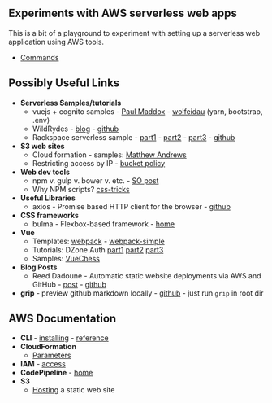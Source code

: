 ## Experiments with AWS serverless web apps

This is a bit of a playground to experiment with setting up a serverless
web application using AWS tools.

* [Commands](Commands.md)


## Possibly Useful Links

* **Serverless Samples/tutorials**
  * vuejs + cognito samples - [Paul Maddox](https://github.com/PaulMaddox/aws-vuejs-cognito) - [wolfeidau](https://github.com/wolfeidau/cognito-vue-bootstrap) (yarn, bootstrap, .env)
  * WildRydes - [blog](http://connorleech.info/blog/Tutorial-for-building-a-Web-Application-with-Amazon-S3-Lambda-DynamoDB-and-API-Gateway/) - [github](https://github.com/awslabs/aws-serverless-workshops/tree/master/WebApplication)
  * Rackspace serverless sample - [part1](https://blog.rackspace.com/part-1-building-server-less-architecture-aws) - [part2](https://blog.rackspace.com/part-2-building-serverless-architecture-aws) - [part3](https://blog.rackspace.com/part-3-building-serverless-architecture-aws) - [github](https://github.com/rackerlabs/serverless-demo)
* **S3 web sites**
  * Cloud formation - samples: [Matthew Andrews](https://github.com/matthew-andrews/s3-static-website-cloudformation)
  * Restricting access by IP - [bucket policy](http://docs.aws.amazon.com/AmazonS3/latest/dev/example-bucket-policies.html#example-bucket-policies-use-case-3)
* **Web dev tools**
  * npm v. gulp v. bower v. etc. - [SO post](https://stackoverflow.com/questions/35062852/npm-vs-bower-vs-browserify-vs-gulp-vs-grunt-vs-webpack)
  * Why NPM scripts? [css-tricks](https://css-tricks.com/why-npm-scripts/)
* **Useful Libraries**
  * axios - Promise based HTTP client for the browser - [github](https://github.com/axios/axios)
* **CSS frameworks**
  * bulma - Flexbox-based framework - [home](https://bulma.io/)
* **Vue**
  * Templates: [webpack](http://vuejs-templates.github.io/webpack/) - [webpack-simple](https://github.com/vuejs-templates/webpack-simple)
  * Tutorials: DZone Auth [part1](https://dzone.com/articles/vuejs-2-authentication-tutorial-part-1) [part2](https://dzone.com/articles/vuejs-2-authentication-tutorial-part-2) [part3](https://dzone.com/articles/vuejs-2-authentication-tutorial-part-3)
  * Samples: [VueChess](https://github.com/gustaYo/vue-chess)
* **Blog Posts**
  * Reed Dadoune - Automatic static website deployments via AWS and GitHub - [post](https://www.dadoune.com/blog/aws-codepipeline-cloudbuild-static-s3-website/) - [github](https://github.com/ReedD/dadoune.com)
* **grip** - preview github markdown locally - [github](https://github.com/joeyespo/grip) - just run `grip` in root dir

## AWS Documentation

* **CLI** - [installing](http://docs.aws.amazon.com/cli/latest/userguide/installing.html) - [reference](http://docs.aws.amazon.com/cli/latest/reference/index.html#cli-aws)
* **CloudFormation**
  * [Parameters](http://docs.aws.amazon.com/AWSCloudFormation/latest/UserGuide/parameters-section-structure.html)
* **IAM** - [access](http://docs.aws.amazon.com/IAM/latest/UserGuide/access_policies_managed-controlling-access-to.html)
* **CodePipeline** - [home](https://aws.amazon.com/codepipeline/)
* **S3**
  * [Hosting](http://docs.aws.amazon.com/AmazonS3/latest/dev/WebsiteHosting.html) a static web site


